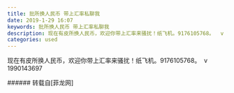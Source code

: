 ```yaml
---
title: 批所换人民币 带上汇率私聊我
date: 2019-1-29 16:07
keywords: 批所换人民币 带上汇率私聊我
description: 现在有皮所换人民币，欢迎你带上汇率来骚扰！纸飞机。9176105768。  v 1990143697 
categories: used
---
```

<td class="t_f" id="postmessage_2843435">

现在有皮所换人民币，欢迎你带上汇率来骚扰！纸飞机。9176105768。  v 1990143697 <br/>
</td>
###### 转载自[菲龙网]